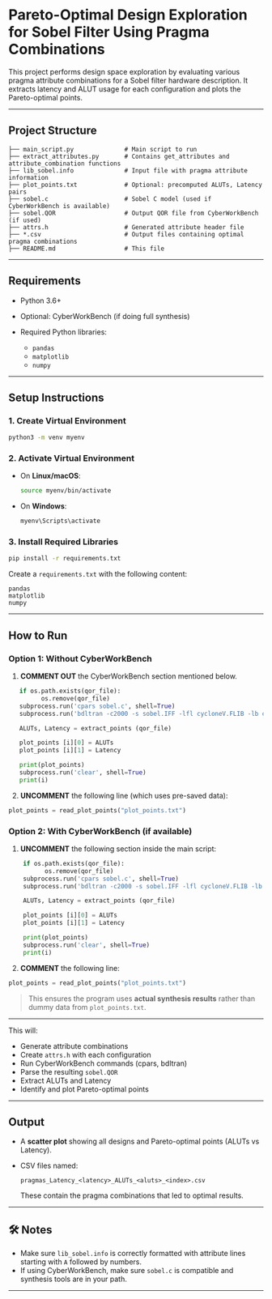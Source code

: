 

# Pareto-Optimal Design Exploration for Sobel Filter Using Pragma Combinations

This project performs design space exploration by evaluating various pragma attribute combinations for a Sobel filter hardware description. It extracts latency and ALUT usage for each configuration and plots the Pareto-optimal points.

---

## Project Structure

```
├── main_script.py              # Main script to run
├── extract_attributes.py       # Contains get_attributes and attribute_combination functions
├── lib_sobel.info              # Input file with pragma attribute information
├── plot_points.txt             # Optional: precomputed ALUTs, Latency pairs
├── sobel.c                     # Sobel C model (used if CyberWorkBench is available)
├── sobel.QOR                   # Output QOR file from CyberWorkBench (if used)
├── attrs.h                     # Generated attribute header file
├── *.csv                       # Output files containing optimal pragma combinations
├── README.md                   # This file
```

---

## Requirements

* Python 3.6+
* Optional: CyberWorkBench (if doing full synthesis)
* Required Python libraries:

  * `pandas`
  * `matplotlib`
  * `numpy`

---

## Setup Instructions

### 1. Create Virtual Environment

```bash
python3 -m venv myenv
```

### 2. Activate Virtual Environment

* On **Linux/macOS**:

  ```bash
  source myenv/bin/activate
  ```
* On **Windows**:

  ```bash
  myenv\Scripts\activate
  ```

### 3. Install Required Libraries

```bash
pip install -r requirements.txt
```

Create a `requirements.txt` with the following content:

```
pandas
matplotlib
numpy
```

---

## How to Run

### Option 1: Without CyberWorkBench

1. **COMMENT OUT** the CyberWorkBench section mentioned below.
 ```python
    if os.path.exists(qor_file):
          os.remove(qor_file)
    subprocess.run('cpars sobel.c', shell=True)
    subprocess.run('bdltran -c2000 -s sobel.IFF -lfl cycloneV.FLIB -lb cycloneV.BLIB', shell=True)

    ALUTs, Latency = extract_points (qor_file)

    plot_points [i][0] = ALUTs
    plot_points [i][1] = Latency

    print(plot_points)
    subprocess.run('clear', shell=True)
    print(i)
```

2. **UNCOMMENT** the following line (which uses pre-saved data):

```python
plot_points = read_plot_points("plot_points.txt")
```

### Option 2: With CyberWorkBench (if available)

1. **UNCOMMENT** the following section inside the main script:

```python
    if os.path.exists(qor_file):
          os.remove(qor_file)
    subprocess.run('cpars sobel.c', shell=True)
    subprocess.run('bdltran -c2000 -s sobel.IFF -lfl cycloneV.FLIB -lb cycloneV.BLIB', shell=True)

    ALUTs, Latency = extract_points (qor_file)

    plot_points [i][0] = ALUTs
    plot_points [i][1] = Latency

    print(plot_points)
    subprocess.run('clear', shell=True)
    print(i)
```

2. **COMMENT** the following line:

```python
plot_points = read_plot_points("plot_points.txt")
```

> This ensures the program uses **actual synthesis results** rather than dummy data from `plot_points.txt`.

---

This will:

* Generate attribute combinations
* Create `attrs.h` with each configuration
* Run CyberWorkBench commands (cpars, bdltran)
* Parse the resulting `sobel.QOR`
* Extract ALUTs and Latency
* Identify and plot Pareto-optimal points

---

## Output

* A **scatter plot** showing all designs and Pareto-optimal points (ALUTs vs Latency).
* CSV files named:

  ```
  pragmas_Latency_<latency>_ALUTs_<aluts>_<index>.csv
  ```

  These contain the pragma combinations that led to optimal results.

---

## 🛠 Notes

* Make sure `lib_sobel.info` is correctly formatted with attribute lines starting with `A` followed by numbers.
* If using CyberWorkBench, make sure `sobel.c` is compatible and synthesis tools are in your path.

---

